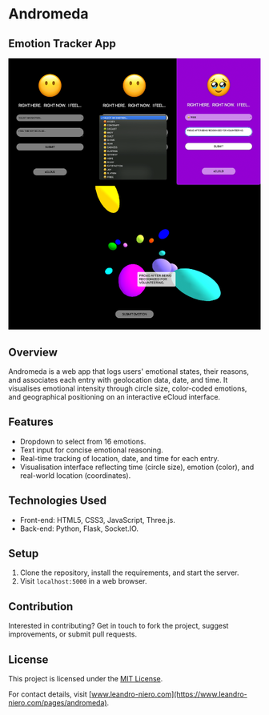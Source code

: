 # Andromeda

## Emotion Tracker App

![banner](/static/banner.png)

## Overview

Andromeda is a web app that logs users' emotional states, their reasons, and associates each entry with geolocation data, date, and time. It visualises emotional intensity through circle size, color-coded emotions, and geographical positioning on an interactive eCloud interface.

## Features

- Dropdown to select from 16 emotions.
- Text input for concise emotional reasoning.
- Real-time tracking of location, date, and time for each entry.
- Visualisation interface reflecting time (circle size), emotion (color), and real-world location (coordinates).

## Technologies Used

- Front-end: HTML5, CSS3, JavaScript, Three.js.
- Back-end: Python, Flask, Socket.IO.

## Setup

1. Clone the repository, install the requirements, and start the server.
2. Visit `localhost:5000` in a web browser.

## Contribution

Interested in contributing? Get in touch to fork the project, suggest improvements, or submit pull requests.

## License

This project is licensed under the [MIT License](LICENSE).

For contact details, visit [www.leandro-niero.com](https://www.leandro-niero.com/pages/andromeda).
